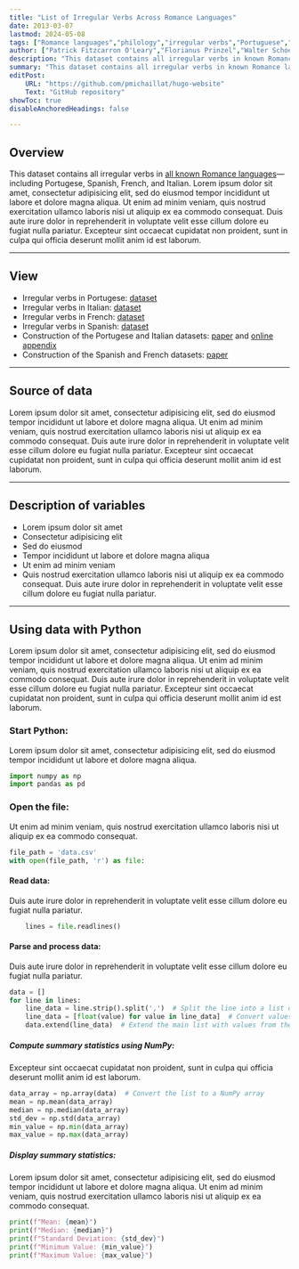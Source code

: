 ```yaml
---
title: "List of Irregular Verbs Across Romance Languages" 
date: 2013-03-07
lastmod: 2024-05-08
tags: ["Romance languages","philology","irregular verbs","Portuguese","Italian","French","Spanish"]
author: ["Patrick Fitzcarron O'Leary","Florianus Prinzel","Walter Schoeffler-Henschell","Detlev Amadeus Unterholzer", "Dieter Vogelsang","Moritz-Maria von Igelfeld"]
description: "This dataset contains all irregular verbs in known Romance languages."
summary: "This dataset contains all irregular verbs in known Romance languages."
editPost:
    URL: "https://github.com/pmichaillat/hugo-website"
    Text: "GitHub repository"
showToc: true
disableAnchoredHeadings: false

---
```


## Overview

This dataset contains all irregular verbs in [all known Romance languages](http://www.alexandermccallsmith.com/series/von-igelfeld-series)—including Portugese, Spanish, French, and Italian. Lorem ipsum dolor sit amet, consectetur adipisicing elit, sed do eiusmod tempor incididunt ut labore et dolore magna aliqua. Ut enim ad minim veniam, quis nostrud exercitation ullamco laboris nisi ut aliquip ex ea commodo consequat. Duis aute irure dolor in reprehenderit in voluptate velit esse cillum dolore eu fugiat nulla pariatur. Excepteur sint occaecat cupidatat non proident, sunt in culpa qui officia deserunt mollit anim id est laborum.

---

## View

+ Irregular verbs in Portugese: [dataset](https://github.com/pmichaillat/u-star)
+ Irregular verbs in Italian: [dataset](https://github.com/pmichaillat/unemployment-gap)
+ Irregular verbs in French: [dataset](https://github.com/pmichaillat/job-rationing)
+ Irregular verbs in Spanish: [dataset](https://github.com/pmichaillat/countercyclical-multiplier)
+ Construction of the Portugese and Italian datasets: [paper](https://pascalmichaillat.org/1.pdf) and [online appendix](https://pascalmichaillat.org/1a.pdf)
+ Construction of the Spanish and French datasets: [paper](https://pascalmichaillat.org/2.pdf)

---

## Source of data

Lorem ipsum dolor sit amet, consectetur adipisicing elit, sed do eiusmod
tempor incididunt ut labore et dolore magna aliqua. Ut enim ad minim veniam,
quis nostrud exercitation ullamco laboris nisi ut aliquip ex ea commodo
consequat. Duis aute irure dolor in reprehenderit in voluptate velit esse
cillum dolore eu fugiat nulla pariatur. Excepteur sint occaecat cupidatat non
proident, sunt in culpa qui officia deserunt mollit anim id est laborum.

---

## Description of variables

+ Lorem ipsum dolor sit amet
+ Consectetur adipisicing elit
+ Sed do eiusmod
+ Tempor incididunt ut labore et dolore magna aliqua
+ Ut enim ad minim veniam
+ Quis nostrud exercitation ullamco laboris nisi ut aliquip ex ea commodo
consequat. Duis aute irure dolor in reprehenderit in voluptate velit esse
cillum dolore eu fugiat nulla pariatur.

---

## Using data with Python

Lorem ipsum dolor sit amet, consectetur adipisicing elit, sed do eiusmod
tempor incididunt ut labore et dolore magna aliqua. Ut enim ad minim veniam,
quis nostrud exercitation ullamco laboris nisi ut aliquip ex ea commodo
consequat. Duis aute irure dolor in reprehenderit in voluptate velit esse
cillum dolore eu fugiat nulla pariatur. Excepteur sint occaecat cupidatat non
proident, sunt in culpa qui officia deserunt mollit anim id est laborum.

### Start Python:

Lorem ipsum dolor sit amet, consectetur adipisicing elit, sed do eiusmod
tempor incididunt ut labore et dolore magna aliqua.

```python
import numpy as np
import pandas as pd
```

### Open the file:

Ut enim ad minim veniam, quis nostrud exercitation ullamco laboris nisi ut aliquip ex ea commodo consequat.

```python
file_path = 'data.csv'
with open(file_path, 'r') as file:
```

#### Read data:

Duis aute irure dolor in reprehenderit in voluptate velit esse
cillum dolore eu fugiat nulla pariatur.

```python
    lines = file.readlines()
```

#### Parse and process data:

Duis aute irure dolor in reprehenderit in voluptate velit esse
cillum dolore eu fugiat nulla pariatur.

```python
data = []
for line in lines:
    line_data = line.strip().split(',')  # Split the line into a list of values
    line_data = [float(value) for value in line_data]  # Convert values to floats
    data.extend(line_data)  # Extend the main list with values from the line
```

##### Compute summary statistics using NumPy:

Excepteur sint occaecat cupidatat non proident, sunt in culpa qui officia deserunt mollit anim id est laborum.

```python
data_array = np.array(data)  # Convert the list to a NumPy array
mean = np.mean(data_array)
median = np.median(data_array)
std_dev = np.std(data_array)
min_value = np.min(data_array)
max_value = np.max(data_array)
```

##### Display summary statistics:

Lorem ipsum dolor sit amet, consectetur adipisicing elit, sed do eiusmod
tempor incididunt ut labore et dolore magna aliqua. Ut enim ad minim veniam,
quis nostrud exercitation ullamco laboris nisi ut aliquip ex ea commodo
consequat.

```python
print(f"Mean: {mean}")
print(f"Median: {median}")
print(f"Standard Deviation: {std_dev}")
print(f"Minimum Value: {min_value}")
print(f"Maximum Value: {max_value}")
```
